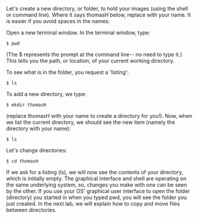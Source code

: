 Let's create a new directory, or folder, to hold your images (using the shell or command line). Where it says thomasH below, replace with your name. It is easier if you avoid spaces in the names:

Open a new terminal window.
In the terminal window, type:
```
$ pwd
```
(The $ represents the prompt at the command line-- no need to type it.)
This tells you the path, or location, of your current working directory.

To see what is in the folder, you request a 'listing':
```
$ ls
```
To add a new directory, we type:
```
$ mkdir thomasH
```
(replace thomasH with your name to create a directory for you!).
Now, when we list the current directory, we should see the new item (namely the directory with your name):
```
$ ls
```
Let's change directories:

```
$ cd thomasH
```
If we ask for a listing (ls), we will now see the contents of your directory, which is initially empty.
The graphical interface and shell are operating on the same underlying system, so, changes you make with one can be seen by the other. If you use your OS' graphical user interface to open the folder (directory) you started in when you typed pwd, you will see the folder you just created.
In the next lab, we will explain how to copy and move files between directories.